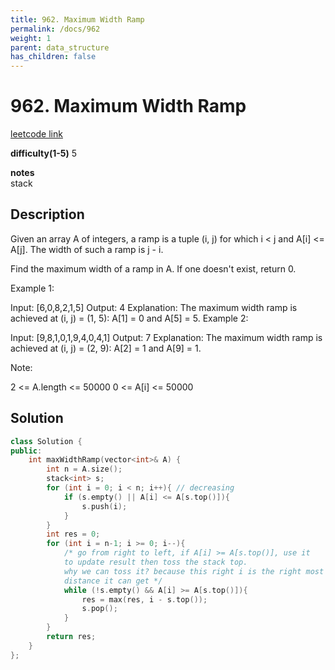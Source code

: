 ```yaml
---
title: 962. Maximum Width Ramp
permalink: /docs/962
weight: 1
parent: data_structure
has_children: false
---
```

# 962. Maximum Width Ramp
[leetcode link](https://leetcode.com/problems/maximum-width-ramp/)

**difficulty(1-5)** 
5

**notes**   
stack

## Description
Given an array A of integers, a ramp is a tuple (i, j) for which i < j and A[i] <= A[j].  The width of such a ramp is j - i.

Find the maximum width of a ramp in A.  If one doesn't exist, return 0.

 

Example 1:

Input: [6,0,8,2,1,5]
Output: 4
Explanation: 
The maximum width ramp is achieved at (i, j) = (1, 5): A[1] = 0 and A[5] = 5.
Example 2:

Input: [9,8,1,0,1,9,4,0,4,1]
Output: 7
Explanation: 
The maximum width ramp is achieved at (i, j) = (2, 9): A[2] = 1 and A[9] = 1.
 

Note:

2 <= A.length <= 50000
0 <= A[i] <= 50000

## Solution

```c++
class Solution {
public:
    int maxWidthRamp(vector<int>& A) {
        int n = A.size();
        stack<int> s;
        for (int i = 0; i < n; i++){ // decreasing 
            if (s.empty() || A[i] <= A[s.top()]){
                s.push(i);
            }
        }
        int res = 0; 
        for (int i = n-1; i >= 0; i--){
            /* go from right to left, if A[i] >= A[s.top()], use it
            to update result then toss the stack top. 
            why we can toss it? because this right i is the right most
            distance it can get */
            while (!s.empty() && A[i] >= A[s.top()]){
                res = max(res, i - s.top());
                s.pop();
            }
        }
        return res;
    }
};
```

<!-- 
Default label
{: .label }

Blue label
{: .label .label-blue }

Stable
{: .label .label-green }

New release
{: .label .label-purple }

Coming soon
{: .label .label-yellow }

Deprecated
{: .label .label-red } -->
